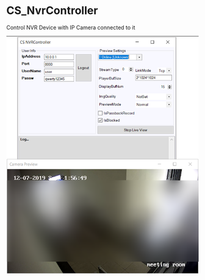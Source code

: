 # CS_NvrController
Control NVR Device with IP Camera connected to it

![without_errors](./docs/MainForm.jpg)